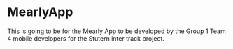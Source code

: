 # MearlyApp
This is going to be for the Mearly App to be developed by the Group 1 Team 4 mobile developers for the Stutern inter track project. 
